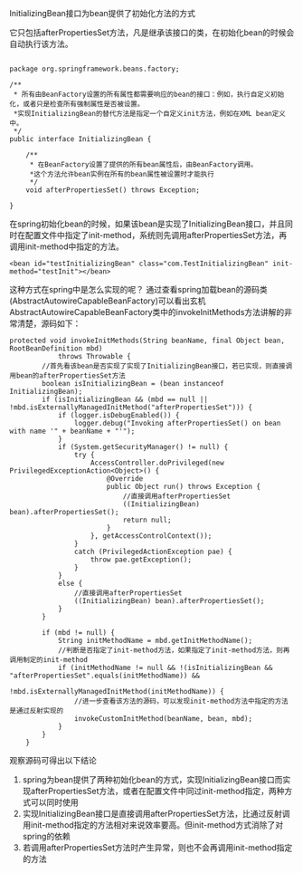InitializingBean接口为bean提供了初始化方法的方式

它只包括afterPropertiesSet方法，凡是继承该接口的类，在初始化bean的时候会自动执行该方法。

```

package org.springframework.beans.factory;

/**
 * 所有由BeanFactory设置的所有属性都需要响应的bean的接口：例如，执行自定义初始化，或者只是检查所有强制属性是否被设置。
 *实现InitializingBean的替代方法是指定一个自定义init方法，例如在XML bean定义中。
 */
public interface InitializingBean {

	/**
	 * 在BeanFactory设置了提供的所有bean属性后，由BeanFactory调用。 
     *这个方法允许bean实例在所有的bean属性被设置时才能执行
	 */
	void afterPropertiesSet() throws Exception;

}
```

在spring初始化bean的时候，如果该bean是实现了InitializingBean接口，并且同时在配置文件中指定了init-method，系统则先调用afterPropertiesSet方法，再调用init-method中指定的方法。
```
<bean id="testInitializingBean" class="com.TestInitializingBean" init-method="testInit"></bean>
```
这种方式在spring中是怎么实现的呢？
通过查看spring加载bean的源码类(AbstractAutowireCapableBeanFactory)可以看出玄机
AbstractAutowireCapableBeanFactory类中的invokeInitMethods方法讲解的非常清楚，源码如下：

```
protected void invokeInitMethods(String beanName, final Object bean, RootBeanDefinition mbd)
			throws Throwable {
		//首先看该bean是否实现了实现了InitializingBean接口，若已实现，则直接调用bean的afterPropertiesSet方法
		boolean isInitializingBean = (bean instanceof InitializingBean);
		if (isInitializingBean && (mbd == null || !mbd.isExternallyManagedInitMethod("afterPropertiesSet"))) {
			if (logger.isDebugEnabled()) {
				logger.debug("Invoking afterPropertiesSet() on bean with name '" + beanName + "'");
			}
			if (System.getSecurityManager() != null) {
				try {
					AccessController.doPrivileged(new PrivilegedExceptionAction<Object>() {
						@Override
						public Object run() throws Exception {
						    //直接调用afterPropertiesSet
							((InitializingBean) bean).afterPropertiesSet();
							return null;
						}
					}, getAccessControlContext());
				}
				catch (PrivilegedActionException pae) {
					throw pae.getException();
				}
			}
			else {
			    //直接调用afterPropertiesSet
				((InitializingBean) bean).afterPropertiesSet();
			}
		}

		if (mbd != null) {
			String initMethodName = mbd.getInitMethodName();
			//判断是否指定了init-method方法，如果指定了init-method方法，则再调用制定的init-method
			if (initMethodName != null && !(isInitializingBean && "afterPropertiesSet".equals(initMethodName)) &&
					!mbd.isExternallyManagedInitMethod(initMethodName)) {
				//进一步查看该方法的源码，可以发现init-method方法中指定的方法是通过反射实现的
				invokeCustomInitMethod(beanName, bean, mbd);
			}
		}
	}
```

观察源码可得出以下结论

 1. spring为bean提供了两种初始化bean的方式，实现InitializingBean接口而实现afterPropertiesSet方法，或者在配置文件中同过init-method指定，两种方式可以同时使用
 2. 实现InitializingBean接口是直接调用afterPropertiesSet方法，比通过反射调用init-method指定的方法相对来说效率要高。但init-method方式消除了对spring的依赖
 3. 若调用afterPropertiesSet方法时产生异常，则也不会再调用init-method指定的方法
